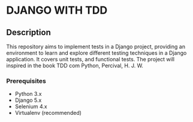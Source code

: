 # DJANGO WITH TDD

## Description

This repository aims to implement tests in a Django project, providing an environment to learn and explore different testing techniques in a Django application. It covers unit tests, and functional tests. The project will inspired in the book TDD com Python, Percival, H. J. W. 

### Prerequisites

- Python 3.x
- Django 5.x
- Selenium 4.x 
- Virtualenv (recommended)
